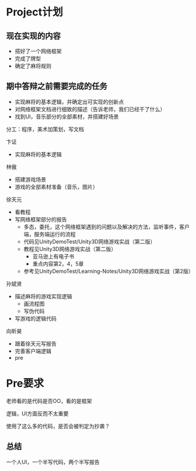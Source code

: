 # Project计划

## 现在实现的内容

- 搭好了一个网络框架
- 完成了牌型
- 确定了麻将规则

## 期中答辩之前需要完成的任务

- 实现麻将的基本逻辑，并确定出可实现的创新点
- 对网络框架文档进行细致的描述（告诉老师，我们已经干了什么）
- 找到UI，音乐部分的全部素材，并搭建好场景

分工：程序，美术加策划，写文档

卞证

- 实现麻将的基本逻辑

林傲

- 搭建游戏场景
- 游戏的全部素材准备（音乐，图片）

徐天元

- 看教程
- 写网络框架部分的报告
  - 多态，委托，这个网络框架遇到的问题以及解决的方法，监听事件，客户端，服务端运行的流程
  - 代码见UnityDemoTest/Unity3D网络游戏实战（第二版）
  - 教程见Unity3D网络游戏实战（第二版）
    - 亚马逊上有电子书
    - 重点内容第2，4，5章
  - 参考见UnityDemoTest/Learning-Notes/Unity3D网络游戏实战（第2版）

孙斌贤

- 描述麻将的游戏实现逻辑
  - 画流程图
  - 写伪代码
- 写游戏的逻辑代码

向昕昊

- 跟着徐天元写报告
- 完善客户端逻辑
- pre

# Pre要求

老师看的是代码是否OO，看的是框架

逻辑，UI方面反而不太重要

使用了这么多的代码，是否会被判定为抄袭？

## 总结

一个人UI，一个半写代码，两个半写报告